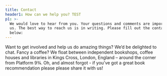 ```yaml
---
title: Contact
header1: How can we help you? TEST
p1: >-
  We would love to hear from you. Your questions and comments are important to
  us. The best way to reach us is in writing. Please fill out the contact form
  below:
---
```


Want to get involved and help us do amazing things? We’d be delighted
to chat. Fancy a coffee? We float between independent bookshops, coffee houses
and libraries in Kings Cross, London, England – around the corner from
Platform 9¾. Oh, and almost forgot - if you’ve got a great book recommendation please
please share it with us!
